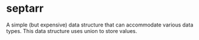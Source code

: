 # septarr
A simple (but expensive) data structure that can accommodate various data types. This data structure uses union to store values.
